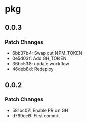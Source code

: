 # pkg

## 0.0.3

### Patch Changes

- 6bb37b4: Swap out NPM_TOKEN
- 0e5d03f: Add GH_TOKEN
- 36bc538: update workflow
- 46deb8d: Redeploy

## 0.0.2

### Patch Changes

- 581bc07: Enable PR on GH
- d769ec6: First commit
